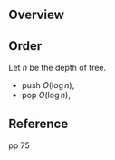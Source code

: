 ## Overview

## Order
Let $n$ be the depth of tree.

* push $O(\log n)$,
* pop $O(\log n)$,

## Reference
pp 75

